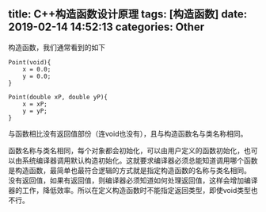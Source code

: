 title: C++构造函数设计原理
tags: [构造函数]
date: 2019-02-14 14:52:13
categories: Other
---
构造函数，我们通常看到的如下  
```
Point(void){
    x = 0.0;
    y = 0.0;
}

Point(double xP, double yP){
    x = xP;
    y = yP;
}
```
与函数相比没有返回值部份（连void也没有），且与构造函数名与类名称相同。  
<!-- more -->
函数名称与类名相同，每个对象都会初始化，可以由用户定义的函数初始化，也可以由系统编译器调用默认构造初始化。这就要求编译器必须总能知道调用哪个函数是构造函数，最简单也最符合逻辑的方式就是指定构造函数的名称与类名相同。  
没有返回值，如果有返回值，则编译器必须知道如何处理返回值，这样会增加编译器的工作，降低效率。所以在定义构造函数时不能指定返回类型，即使void类型也不行。
